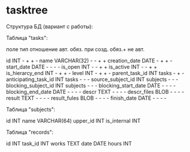 # tasktree

Структура БД (вариант с работы):

Таблица "tasks":

поле				тип		отношение	авт.	обяз. при созд.	обяз.+ не авт.

id				INT		-		+	+		-
name				VARCHAR(32)	-		-	+		+
creation_date			DATE		-		+	+		-
start_date			DATE		-		-	-		-
is_open				INT		-		-	+		+
is_active			INT		-		-	+		+
is_hierarcy_end			INT		-		+	+		-
level				INT		-		+	+		-
parent_task_id			INT		tasks		-	+		-
anticipating_task_id		INT		tasks		-	-		-
source_subject_id		INT		subjects	-	-		-
blocking_subject_id		INT		subjects	-	-		-
blocking_start_date		DATE		-		-	-		-
blocking_end_date		DATE		-		-	-		-
descr				TEXT		-		-	-		-
descr_files			BLOB		-		-	-		-
result				TEXT		-		-	-		-
result_fules			BLOB		-		-	-		-
finish_date			DATE		-		-	-		-

Таблица "subjects":

id		INT
name		VARCHAR(64)
upper_id	INT
is_internal	INT

Таблица "records":

id		INT
task_id		INT
works		TEXT
date		DATE
hours		INT


